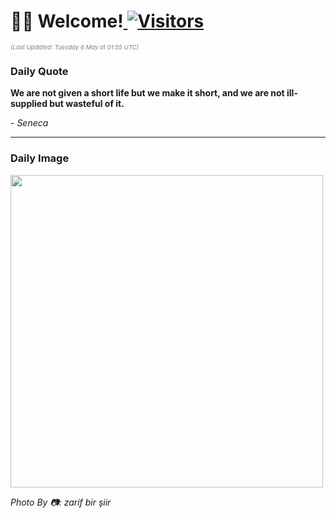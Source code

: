 <h1>👋🏽 Welcome!<a href="https://github.com/OmitNomis/"> <img src="https://visitor-badge.laobi.icu/badge?page_id=OmitNomis" alt="Visitors"></a></h1>

<i><p style="font-size: 0.6rem; color:gray">(Last Updated: Tuesday 6 May at 01:55 UTC)</p></i>

<h3> Daily Quote </h3>
<b><p>We are not given a short life but we make it short, and we are not ill-supplied but wasteful of it.</p></b>
<i><caption style="font-size: 0.8rem; color:gray;">- Seneca</caption></i>


<hr>

<h3>Daily Image</h3>
<a href="https://images.pexels.com/photos/31887348/pexels-photo-31887348.jpeg" target="_blank"><img style="height:500px;" src="https://images.pexels.com/photos/31887348/pexels-photo-31887348.jpeg"/></a>

<i><caption style="font-size: 0.8rem; color:gray;"> Photo By 📷: zarif bir şiir</caption></i>
